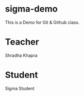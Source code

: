 # sigma-demo
This is a Demo for Git &amp; Github class. 


# Teacher
Shradha Khapra

# Student
Sigma Student